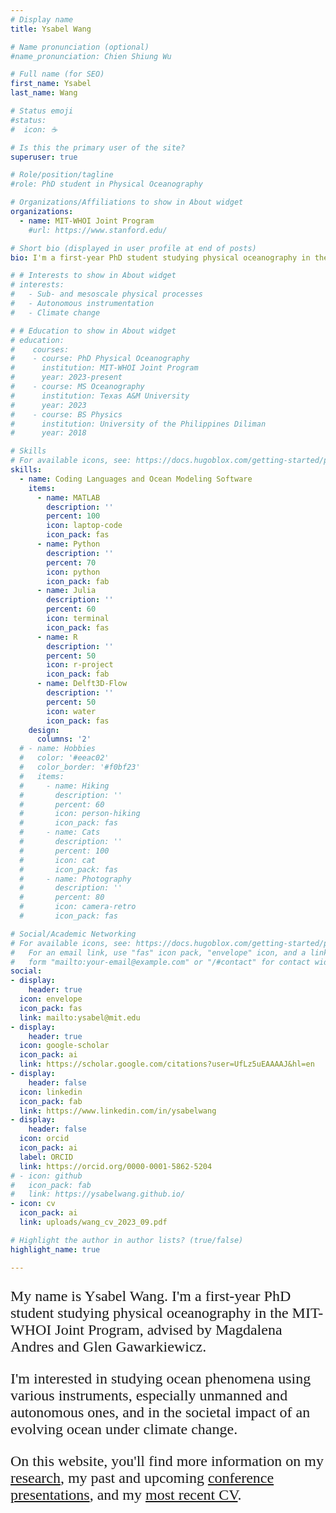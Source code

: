 ```yaml
---
# Display name
title: Ysabel Wang

# Name pronunciation (optional)
#name_pronunciation: Chien Shiung Wu

# Full name (for SEO)
first_name: Ysabel
last_name: Wang

# Status emoji
#status:
#  icon: ☕️

# Is this the primary user of the site?
superuser: true

# Role/position/tagline
#role: PhD student in Physical Oceanography

# Organizations/Affiliations to show in About widget
organizations:
  - name: MIT-WHOI Joint Program
    #url: https://www.stanford.edu/

# Short bio (displayed in user profile at end of posts)
bio: I'm a first-year PhD student studying physical oceanography in the MIT-WHOI Joint Program. I'm interested in studying ocean phenomena using various instruments, especially unmanned and autonomous ones.

# # Interests to show in About widget
# interests:
#   - Sub- and mesoscale physical processes
#   - Autonomous instrumentation
#   - Climate change

# # Education to show in About widget
# education:
#    courses:
#    - course: PhD Physical Oceanography
#      institution: MIT-WHOI Joint Program
#      year: 2023-present
#    - course: MS Oceanography
#      institution: Texas A&M University
#      year: 2023
#    - course: BS Physics
#      institution: University of the Philippines Diliman
#      year: 2018

# Skills
# For available icons, see: https://docs.hugoblox.com/getting-started/page-builder/#icons
skills:
  - name: Coding Languages and Ocean Modeling Software
    items:
      - name: MATLAB
        description: ''
        percent: 100
        icon: laptop-code
        icon_pack: fas
      - name: Python
        description: ''
        percent: 70
        icon: python
        icon_pack: fab
      - name: Julia
        description: ''
        percent: 60
        icon: terminal
        icon_pack: fas
      - name: R
        description: ''
        percent: 50
        icon: r-project
        icon_pack: fab
      - name: Delft3D-Flow
        description: ''
        percent: 50
        icon: water
        icon_pack: fas
    design:
      columns: '2'
  # - name: Hobbies
  #   color: '#eeac02'
  #   color_border: '#f0bf23'
  #   items:
  #     - name: Hiking
  #       description: ''
  #       percent: 60
  #       icon: person-hiking
  #       icon_pack: fas
  #     - name: Cats
  #       description: ''
  #       percent: 100
  #       icon: cat
  #       icon_pack: fas
  #     - name: Photography
  #       description: ''
  #       percent: 80
  #       icon: camera-retro
  #       icon_pack: fas

# Social/Academic Networking
# For available icons, see: https://docs.hugoblox.com/getting-started/page-builder/#icons
#   For an email link, use "fas" icon pack, "envelope" icon, and a link in the
#   form "mailto:your-email@example.com" or "/#contact" for contact widget.
social:
- display:
    header: true
  icon: envelope
  icon_pack: fas
  link: mailto:ysabel@mit.edu
- display:
    header: true
  icon: google-scholar
  icon_pack: ai
  link: https://scholar.google.com/citations?user=UfLz5uEAAAAJ&hl=en
- display:
    header: false
  icon: linkedin
  icon_pack: fab
  link: https://www.linkedin.com/in/ysabelwang
- display:
    header: false
  icon: orcid
  icon_pack: ai
  label: ORCID
  link: https://orcid.org/0000-0001-5862-5204
# - icon: github
#   icon_pack: fab
#   link: https://ysabelwang.github.io/
- icon: cv
  icon_pack: ai
  link: uploads/wang_cv_2023_09.pdf

# Highlight the author in author lists? (true/false)
highlight_name: true

---
```


<p style="font-family: avenir;text-align: left;font-size: 18pt">My name is Ysabel Wang. I'm a first-year PhD student studying physical oceanography in the MIT-WHOI Joint Program, advised by Magdalena Andres and Glen Gawarkiewicz.</p>

<p style="font-family: avenir;text-align: left;font-size: 18pt">I'm interested in studying ocean phenomena using various instruments, especially unmanned and autonomous ones, and in the societal impact of an evolving ocean under climate change.</p>

<p style="font-family: avenir;text-align: left;font-size: 18pt">On this website, you'll find more information on my <a href="#research">research</a>, my past and upcoming <a href="#conferences">conference presentations</a>, and my <a href="https://ysabelwang.github.io/uploads/wang_cv_2023_09.pdf" target="_blank">most recent CV</a>.</p>